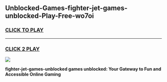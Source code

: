 
## Unblocked-Games-fighter-jet-games-unblocked-Play-Free-wo7oi
<h3>
<a href="https://premium76.site?title=fighter-jet-games-unblocked&ref=18A">CLICK TO PLAY</a></h3>
<hr>

<h3>
<a href="https://premium76.site?title=fighter-jet-games-unblocked&ref=18A">CLICK 2 PLAY</a>
  
</h3>

<a href="https://premium76.site?title=fighter-jet-games-unblocked&ref=18A"><img src="https://clearcache.store/games.png"></a>


**fighter-jet-games-unblocked games unblocked: Your Gateway to Fun and Accessible Online Gaming**
